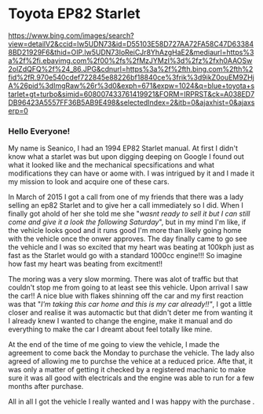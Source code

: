 # Toyota EP82 Starlet 
https://www.bing.com/images/search?view=detailV2&ccid=lw5UDN73&id=D55103E58D727AA72FA58C47D633848BD21929F6&thid=OIP.lw5UDN73IoReiCJr8YhAzgHaE2&mediaurl=https%3a%2f%2fi.ebayimg.com%2f00%2fs%2fMzJYMzI%3d%2fz%2fxh0AAOSw2olZdQFQ%2f%24_86.JPG&cdnurl=https%3a%2f%2fth.bing.com%2fth%2fid%2fR.970e540cdef722845e88226bf18840ce%3frik%3d9ikZ0ouEM9ZHjA%26pid%3dImgRaw%26r%3d0&exph=671&expw=1024&q=blue+toyota+starlet+gt+turbo&simid=608007433761419921&FORM=IRPRST&ck=A038ED7DB96423A5557FF36B5AB9E498&selectedIndex=2&itb=0&ajaxhist=0&ajaxserp=0
### Hello Everyone!



My name is Seanico, I had an 1994 EP82 Starlet manual. At first I didn't know what a starlet was but upon digging deeping on Google I found out what it looked like and the mechanical specsifications and what modifications they can have or aome with. I was intrigued by it and I made it my mission to look and acquire one of these cars.   

In March of 2015 I got a call from one of my friends that there was a lady selling an ep82 Starlet and to give her a call immediately so I did. When I finally got ahold of her she told me she "_wasnt ready to sell it but I can still come and give it a look the following Saturday_", but in my mind I'm like, if the vehicle looks good and it runs good I'm more than likely going home with the vehicle once the onwer approves. The day finally came to go see the vehicle and I was so excited that my heart was beating at 100kph just as fast as the Starlet would go with a standard 1000cc engine!!! So imagine how fast my heart was beating from excitment!!

The moring was a very slow morming. There was alot of traffic but that couldn't stop me from going to at least see this vehicle. Upon arrival I saw the car!! A nice blue with flakes shinning off the car and my first reaction was that "_I'm taking this car home and this is my car already!!"_, I got a little closer and realise it was automactic but that didn't deter me from wanting it I already knew I wanted to change the engine, make it manual and do everything to make the car I dreamt about feel totally like mine.

At the end of the time of me going to view the vehicle, I made the agreement to come back the Monday to purchase the vehicle. The lady also agreed of allowing me to purchse the vehice at a reduced price. Afte that, it was only a matter of getting it checked by a registered machanic to make sure it was all good with electricals and the engine was able to run for a few months after purchase. 

All in all I got the vehicle I really wanted and I was happy with the purchase .


